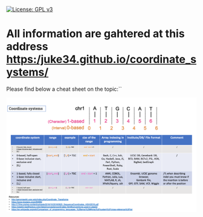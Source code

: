 [![License: GPL v3](https://img.shields.io/badge/License-GPLv3-blue.svg)](https://www.gnu.org/licenses/gpl-3.0)

# All information are gahtered at this address [https:/juke34.github.io/coordinate_systems/](https:/juke34.github.io/coordinate_systems/)


Please find below a cheat sheet on the topic:``

<img src="docs/cheat_sheet/coordinate_systems.png" /> 

